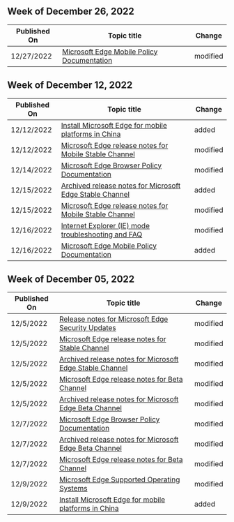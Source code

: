 <!-- This file is generated automatically each week. Changes made to this file will be overwritten.-->



## Week of December 26, 2022


| Published On |Topic title | Change |
|------|------------|--------|
| 12/27/2022 | [Microsoft Edge Mobile Policy Documentation](/DeployEdge/microsoft-edge-mobile-policies) | modified |


## Week of December 12, 2022


| Published On |Topic title | Change |
|------|------------|--------|
| 12/12/2022 | [Install Microsoft Edge for mobile platforms in China](https://learn.microsoft.com/en-us/DeployEdge/microsoft-edge-install-mobile-china) | added |
| 12/12/2022 | [Microsoft Edge release notes for Mobile Stable Channel](https://learn.microsoft.com/en-us/DeployEdge/microsoft-edge-relnote-mobile-stable-channel) | modified |
| 12/14/2022 | [Microsoft Edge Browser Policy Documentation](/DeployEdge/microsoft-edge-policies) | modified |
| 12/15/2022 | [Archived release notes for Microsoft Edge Stable Channel](/DeployEdge/microsoft-edge-relnote-archive-mobile-stable-channel) | added |
| 12/15/2022 | [Microsoft Edge release notes for Mobile Stable Channel](/DeployEdge/microsoft-edge-relnote-mobile-stable-channel) | modified |
| 12/16/2022 | [Internet Explorer (IE) mode troubleshooting and FAQ](/DeployEdge/edge-ie-mode-faq) | modified |
| 12/16/2022 | [Microsoft Edge Mobile Policy Documentation](/DeployEdge/microsoft-edge-mobile-policies) | added |


## Week of December 05, 2022


| Published On |Topic title | Change |
|------|------------|--------|
| 12/5/2022 | [Release notes for Microsoft Edge Security Updates](/DeployEdge/microsoft-edge-relnotes-security) | modified |
| 12/5/2022 | [Microsoft Edge release notes for Stable Channel](/DeployEdge/microsoft-edge-relnote-stable-channel) | modified |
| 12/5/2022 | [Archived release notes for Microsoft Edge Stable Channel](/DeployEdge/microsoft-edge-relnote-archive-stable-channel) | modified |
| 12/5/2022 | [Microsoft Edge release notes for Beta Channel](/DeployEdge/microsoft-edge-relnote-beta-channel) | modified |
| 12/5/2022 | [Archived release notes for Microsoft Edge Beta Channel](/DeployEdge/microsoft-edge-relnote-archive-beta-channel) | modified |
| 12/7/2022 | [Microsoft Edge Browser Policy Documentation](/DeployEdge/microsoft-edge-policies) | modified |
| 12/7/2022 | [Archived release notes for Microsoft Edge Beta Channel](/DeployEdge/microsoft-edge-relnote-archive-beta-channel) | modified |
| 12/7/2022 | [Microsoft Edge release notes for Beta Channel](/DeployEdge/microsoft-edge-relnote-beta-channel) | modified |
| 12/9/2022 | [Microsoft Edge Supported Operating Systems](/DeployEdge/microsoft-edge-supported-operating-systems) | modified |
| 12/9/2022 | [Install Microsoft Edge for mobile platforms in China](/DeployEdge/microsoft-edge-install-mobile-china) | added |
